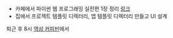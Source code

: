 - 카페에서 파이썬 웹 프로그래밍 실전편 1장 정리 [링크](Web/django/파이썬웹프로그래밍실전편/1장.md)
- 집에서 프로젝트 템플릿 디렉터리, 앱 템플릿 디렉터리 만들고 UI 설계



퇴근 후 8시 [역삼 커피빈](https://store.naver.com/restaurants/detail?id=11739015)에서